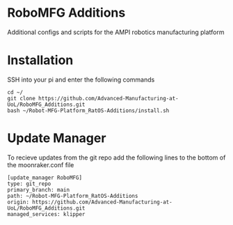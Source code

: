# RoboMFG Additions
Additional configs and scripts for the AMPI robotics manufacturing platform

# Installation
SSH into your pi and enter the following commands

```
cd ~/
git clone https://github.com/Advanced-Manufacturing-at-UoL/RoboMFG_Additions.git
bash ~/Robot-MFG-Platform_RatOS-Additions/install.sh
```

# Update Manager
To recieve updates from the git repo add the following lines to the bottom of the moonraker.conf file

```
[update_manager RoboMFG]
type: git_repo
primary_branch: main
path: ~/Robot-MFG-Platform_RatOS-Additions
origin: https://github.com/Advanced-Manufacturing-at-UoL/RoboMFG_Additions.git
managed_services: klipper
```
